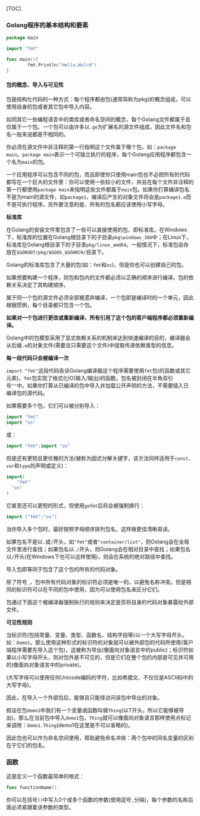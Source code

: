 [TOC]

### Golang程序的基本结构和要素

```go
package main

import "fmt"

func main(){
        fmt.Println("Hello,Wolrd")
}
```

#### 包的概念、导入与可见性

包是结构化代码的一种方式：每个程序都由包(通常简称为pkg)的概念组成，可以使用自身的包或者其它包中导入内容。

如同其它一些编程语言中的类库或者命名空间的概念，每个Golang文件都属于且仅属于一个包。一个包可以由许多以`.go`为扩展名的源文件组成，因此文件名和包名一般来说都是不相同的。

你必须在源文件中非注释的第一行指明这个文件属于哪个包，如：`package main`。`package main`表示一个可独立执行的程序，每个Golang应用程序都包含一个名为`main`的包。

一个应用程序可以包含不同的包，而且即使你只使用main包也不必把所有的代码都写在一个巨大的文件里：你可以使用一些较小的文件，并且在每个文件非注释的第一行都使用`package main`来指明这些文件都属于`main`包。如果你打算编译包名不是为main的源文件，如`package1`，编译后产生的对象文件将会是`package1.a`而不是可执行程序。另外要注意的是，所有的包名都应该使用小写字母。

**标准库**

在Golang的安装文件里包含了一些可以直接使用的包，即标准库。在Windows下，标准库的位置在Golang根目录下的子目录`pkg\windows_386`中；在Linux下，标准库在Golang根目录下的子目录`pkg/linux_amd64`。一般情况下，标准包会存放在`$GOROOT/pkg/$GOOS_$GOARCH/`目录下。

Golang的标准库包含了大量的包(如：`fmt`和`os`)，但是你也可以创建自己的包。

如果想要构建一个程序，则包和包内的文件都必须以正确的顺序进行编译。包的依赖关系决定了其构建顺序。

属于同一个包的源文件必须全部被遗弃编译，一个包即是编译时的一个单元，因此根据惯例，每个目录都只包含一个包。

**如果对一个包进行更改或重新编译，所有引用了这个包的客户端程序都必须重新编译。**

Golang中的包模型采用了显式依赖关系的机制来达到快速编译的目的，编译器会从后缀`.o`的对象文件(需要且只需要这个文件)中提取传递依赖类型的信息。

**每一段代码只会被编译一次**

`import "fmt"`这段代码告诉Golang编译器这个程序需要使用`fmt`包(的函数或其它元素)，`fmt`包实现了格式化IO(输入/输出)的函数。包名被封闭在半角双引号`""`中。如果你打算从已编译的包中导入并加载公开声明的方法，不需要插入已编译包的源代码。

如果需要多个包，它们可以被分别导入：

```go
import "fmt"
import "os"
```

或：

```go
import "fmt";import "os"
```

但是还有更短且更优雅的方法(被称为因式分解关键字，该方法同样适用于`const`、`var`和`type`的声明或定义)：

```go
import(
	"fmt"
  "os"
)
```

它甚至还可以更短的形式，但使用`gofmt`后将会被强制换行：

```go
import ("fmt";"os")
```

当你导入多个包时，最好按照字母顺序排列包名，这样做更佳清晰易读。

如果包名不是以`.`或`/`开头，如`"fmt"`或者`"container/list"`，则Golang会在全局文件里进行查找；如果包名以`./`开头，则Golang会在相对目录中查找；如果包名以`/`开头(在Windows下也可以这样使用)，则会在系统的绝对路径中查找。

导入包即等同于包含了这个包的所有的代码对象。

除了符号`_`，包中所有代码对象的标识符必须是唯一的，以避免名称冲突。但是相同的标识符可以在不同的包中使用，因为可以使用包名来区分它们。

包通过下面这个被编译器强制执行的规则来决定是否将自身的代码对象暴露给外部文件。

**可见性规则**

当标识符(包括常量、变量、类型、函数名、结构字段等)以一个大写字母开头，如：`Demo1`，那么使用这种形式的标识符的对象就可以被外部包的代码所使用(客户端程序需要先导入这个包)，这被称为导出(像面向对象语言中的public)；标识符如果以小写字母开头，则对包外是不可见的，但是它们在整个包的内部是可见并可用的(像面向对象语言中的private)。

(大写字母可以使用任何Unicode编码的字符，比如希腊文、不仅仅是ASCII码中的大写字母)。

因此，在导入一个外部包后，能够且只能怪访问该包中导出的对象。

假设在包`demo1`中我们有一个变量或函数叫做`Thing`(以T开头，所以它能够被导出)，那么在当前包中导入`demo1`包，`Thing`就可以像面向对象语言那样使用点标记来调用：`demo1.Thing`(demo1在这里是不可以省略的)。

因此包也可以作为命名空间使用，帮助避免命名冲突：两个包中的同名变量的区别在于它们的包名。

### 函数

这是定义一个函数最简单的格式：

```go
func functionName()
```

你可以在括号`()`中写入0个或多个函数的参数(使用逗号`,`分隔)，每个参数的名称后面必须紧跟着该参数的类型。

